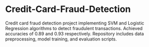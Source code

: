 # Credit-Card-Fraud-Detection
Credit card fraud detection project implementing SVM and Logistic Regression algorithms to detect fraudulent transactions. Achieved accuracies of 0.89 and 0.93 respectively. Repository includes data preprocessing, model training, and evaluation scripts.
